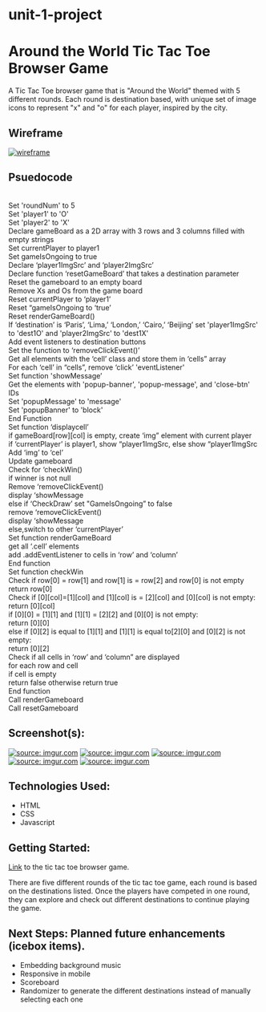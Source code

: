 # unit-1-project
<h1><b>Around the World Tic Tac Toe Browser Game</b></h1>

A Tic Tac Toe browser game that is "Around the World" themed with 5 different rounds. Each round is destination based, with unique set of image icons to represent "x" and "o" for each player, inspired by the city.

<h2><b>Wireframe</b></h2>
<a href="https://imgur.com/OPfhnqp"><img src="https://i.imgur.com/OPfhnqp.png" title="wireframe"/></a>

<h2><b>Psuedocode</b></h2>
<br>Set 'roundNum' to 5
<br>Set 'player1' to 'O'
<br>Set 'player2' to 'X'
<br>Declare gameBoard as a 2D array with 3 rows and 3 columns filled with empty strings 
<br>Set currentPlayer to player1
<br>Set gameIsOngoing to true
<br>Declare ‘player1ImgSrc’ and ‘player2ImgSrc’
<br>Declare function ‘resetGameBoard’ that takes a destination parameter
<br>Reset the gameboard to an empty board
<br>Remove Xs and Os from the game board
<br>Reset currentPlayer to ‘player1’
<br>Reset “gameIsOngoing to ‘true’
<br>Reset renderGameBoard()
<br>If ‘destination’ is ‘Paris’, ‘Lima,’ ‘London,’ ‘Cairo,’ ‘Beijing’ set 'player1ImgSrc' to 'dest1O' and 'player2ImgSrc' to 'dest1X'
<br>Add event listeners to destination buttons
<br>Set the function to ‘removeClickEvent()’
<br>Get all elements with the ‘cell’ class and store them in ‘cells” array
<br>For each ‘cell’ in “cells”, remove ‘click’ 'eventListener'
<br>Set function 'showMessage’
<br>Get the elements with 'popup-banner', 'popup-message', and 'close-btn' IDs
<br>Set 'popupMessage' to 'message'
<br>Set 'popupBanner' to 'block'
<br>End Function
<br>Set function ‘displaycell’
<br>if gameBoard[row][col] is empty, create ‘img” element with current player
<br> if ‘currentPlayer’ is player1, show “player1ImgSrc, else show “player1ImgSrc
<br> Add ‘img’ to ‘cel’
<br> Update gameboard
<br> Check for ‘checkWin()
<br> if winner is not null
<br>Remove ‘removeClickEvent()
<br> display ‘showMessage
<br> else if ‘CheckDraw’ set "GameIsOngoing” to false
<br> remove ‘removeClickEvent()
<br> display ‘showMessage
<br> else,switch to other ‘currentPlayer’
<br> Set function renderGameBoard
<br> get all ‘.cell’ elements
<br> add .addEventListener to cells in ‘row’ and ‘column’
<br> End function
<br> Set function checkWin
<br> Check if row[0] = row[1] and row[1] is = row[2] and row[0] is not empty
<br> return row[0]
<br> Check if [0][col]=[1][col] and [1][col] is = [2][col] and [0][col] is not empty:
<br> return [0][col]
<br> if [0][0] = [1][1] and [1][1] = [2][2] and [0][0] is not empty:
<br> return [0][0]
<br> else if [0][2] is equal to [1][1] and [1][1] is equal to[2][0] and [0][2] is not empty:
<br> return [0][2]
<br> Check if all cells in ‘row’ and ‘column” are displayed
<br> for each row and cell 
<br> if cell is empty
<br> return false otherwise return true
<br> End function
<br> Call renderGameboard
<br> Call resetGameboard
<br>
<h2>Screenshot(s):</h2>
<a href="https://imgur.com/niLR3yx"><img src="https://i.imgur.com/niLR3yx.png" title="source: imgur.com" /></a>
<a href="https://imgur.com/1yowtUg"><img src="https://i.imgur.com/1yowtUg.png" title="source: imgur.com" /></a>
<a href="https://imgur.com/vy5SXtz"><img src="https://i.imgur.com/vy5SXtz.png" title="source: imgur.com" /></a>
<a href="https://imgur.com/rI61WxB"><img src="https://i.imgur.com/rI61WxB.png" title="source: imgur.com" /></a>
<a href="https://imgur.com/NKvUNyH"><img src="https://i.imgur.com/NKvUNyH.png" title="source: imgur.com" /></a>
<br>
<h2>Technologies Used:</h2>
<ul>
<li>HTML</li>
<li>CSS</li>
<li>Javascript</li>
</ul>
<h2>Getting Started:</h2>
<a href="https://mimo217.github.io/around_the_world_tic_tac_toe/">Link</a>
to the tic tac toe browser game.

There are five different rounds of the tic tac toe game, each round is based on the destinations listed. Once the players have competed in one round, they can explore and check out different destinations to continue playing the game.

<h2>Next Steps: Planned future enhancements (icebox items).</h2>

<ul>
<li>Embedding background music</li>
<li>Responsive in mobile</li>
<li>Scoreboard</li>
<li>Randomizer to generate the different destinations instead of manually selecting each one</li>
</ul>
